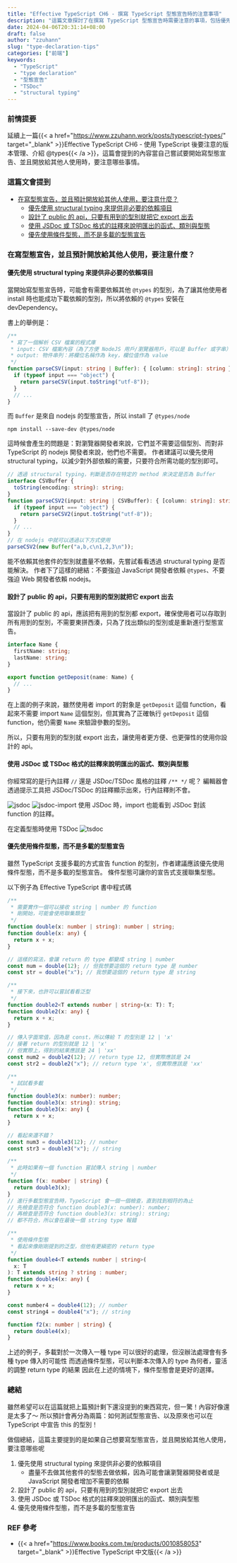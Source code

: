 ```yaml
---
title: "Effective TypeScript CH6 - 撰寫 TypeScript 型態宣告時的注意事項"
description: "這篇文章探討了在撰寫 TypeScript 型態宣告時需要注意的事項，包括優先使用 structural typing、將所有用到的型態都 export、使用 JSDoc 或 TSDoc 格式的註釋來說明函式、類別與型態，以及優先考慮使用條件型態而不是多載的型態宣告。透過這些技巧，可以提高程式碼的可讀性和易用性。"
date: 2024-04-06T20:31:14+08:00
draft: false
author: "zzuhann"
slug: "type-declaration-tips"
categories: ["前端"]
keywords:
  - "TypeScript"
  - "type declaration"
  - "型態宣告"
  - "TSDoc"
  - "structural typing"
---
```


### 前情提要

延續上一篇{{< a href="https://www.zzuhann.work/posts/typescript-types/" target="_blank" >}}Effective TypeScript CH6 - 使用 TypeScript 後要注意的版本管理、介紹 @types{{< /a >}}，這篇會提到的內容當自己嘗試要開始寫型態宣告、並且開放給其他人使用時，要注意哪些事情。

### 這篇文會提到

- [在寫型態宣告，並且預計開放給其他人使用，要注意什麼？](#在寫型態宣告並且預計開放給其他人使用要注意什麼)
  - [優先使用 structural typing 來提供非必要的依賴項目](#優先使用-structural-typing-來提供非必要的依賴項目)
  - [設計了 public 的 api，只要有用到的型別就把它 export 出去](#設計了-public-的-api只要有用到的型別就把它-export-出去)
  - [使用 JSDoc 或 TSDoc 格式的註釋來說明匯出的函式、類別與型態](#使用-jsdoc-或-tsdoc-格式的註釋來說明匯出的函式類別與型態)
  - [優先使用條件型態，而不是多載的型態宣告](#優先使用條件型態而不是多載的型態宣告)

### 在寫型態宣告，並且預計開放給其他人使用，要注意什麼？

#### 優先使用 structural typing 來提供非必要的依賴項目

當開始寫型態宣告時，可能會有需要依賴其他 `@types` 的型別，為了讓其他使用者 install 時也能成功下載依賴的型別，所以將依賴的 `@types` 安裝在 devDependency。

書上的舉例是：

```ts
/**
 * 寫了一個解析 CSV 檔案的程式庫
 * input: CSV 檔案內容（為了方便 NodeJS 用戶/瀏覽器用戶，可以是 Buffer 或字串）
 * output: 物件串列：將欄位名稱作為 key，欄位值作為 value
 */
function parseCSV(input: string | Buffer): { [column: string]: string }[] {
  if (typeof input === "object") {
    return parseCSV(input.toString("utf-8"));
  }
  // ...
}
```

而 `Buffer` 是來自 nodejs 的型態宣告，所以 install 了 `@types/node`

```
npm install --save-dev @types/node
```

這時候會產生的問題是：對瀏覽器開發者來說，它們並不需要這個型別、而對非 TypeScript 的 nodejs 開發者來說，他們也不需要。
作者建議可以優先使用 structural typing，以減少對外部依賴的需要，只要符合所需功能的型別即可。

```ts
// 透過 structural typing，判斷是否存在特定的 method 來決定是否為 Buffer
interface CSVBuffer {
  toString(encoding: string): string;
}
function parseCSV2(input: string | CSVBuffer): { [column: string]: string }[] {
  if (typeof input === "object") {
    return parseCSV2(input.toString("utf-8"));
  }
  // ...
}
// 在 nodejs 中就可以透過以下方式使用
parseCSV2(new Buffer("a,b,c\n1,2,3\n"));
```

能不依賴其他套件的型別就盡量不依賴，先嘗試看看透過 structural typing 是否能解決。
作者下了這樣的總結：不要強迫 JavaScript 開發者依賴 `@types`、不要強迫 Web 開發者依賴 nodejs。

#### 設計了 public 的 api，只要有用到的型別就把它 export 出去

當設計了 public 的 api，應該把有用到的型別都 export，確保使用者可以存取到所有用到的型別，不需要東拼西湊，只為了找出類似的型別或是重新進行型態宣告。

```ts
interface Name {
  firstName: string;
  lastName: string;
}

export function getDeposit(name: Name) {
  // ...
}
```

在上面的例子來說，雖然使用者 import 的對象是 `getDeposit` 這個 function，看起來不需要 import `Name` 這個型別，但其實為了正確執行 `getDeposit` 這個 function，他仍需要 `Name` 來驗證參數的型別。

所以，只要有用到的型別就 export 出去，讓使用者更方便、也更彈性的使用你設計的 api。

#### 使用 JSDoc 或 TSDoc 格式的註釋來說明匯出的函式、類別與型態

你經常寫的是行內註釋 `//` 還是 JSDoc/TSDoc 風格的註釋 `/** */` 呢？
編輯器會透過提示工具把 JSDoc/TSDoc 的註釋顯示出來，行內註釋則不會。

![jsdoc](/gif/jsdoc.gif)
![jsdoc-import](/gif/jsdoc-import.gif)
使用 JSDoc 時，import 也能看到 JSDoc 對該 function 的註釋。

在定義型態時使用 TSDoc
![tsdoc](/gif/new-tsdoc.gif)

#### 優先使用條件型態，而不是多載的型態宣告

雖然 TypeScript 支援多載的方式宣告 function 的型別，作者建議應該優先使用條件型態，而不是多載的型態宣告。
條件型態可讓你的宣告式支援聯集型態。

以下例子為 Effective TypeScript 書中程式碼

```ts
/**
 * 需要實作一個可以接收 string | number 的 function
 * 剛開始，可能會使用聯集類型
 */
function double(x: number | string): number | string;
function double(x: any) {
  return x + x;
}

// 這樣的寫法，會讓 return 的 type 都變成 string | number
const num = double(12); // 但我想要這個的 return type 是 number
const str = double("x"); // 我想要這個的 return type 是 string

/**
 * 接下來，也許可以嘗試看看泛型
 */
function double2<T extends number | string>(x: T): T;
function double2(x: any) {
  return x + x;
}

// 傳入字面常值，因為是 const，所以傳給 T 的型別是 12 | 'x'
// 接著 return 的型別就是 12 | 'x'
// 但實際上，得到的結果應該是 24 | 'xx'
const num2 = double2(12); // return type 12, 但實際應該是 24
const str2 = double2("x"); // return type 'x', 但實際應該是 'xx'

/**
 * 試試看多載
 */
function double3(x: number): number;
function double3(x: string): string;
function double3(x: any) {
  return x + x;
}

// 看起來還不錯？
const num3 = double3(12); // number
const str3 = double3("x"); // string

/**
 * 此時如果有一個 function 嘗試傳入 string | number
 */
function f(x: number | string) {
  return double3(x);
}
// 進行多載型態宣告時，TypeScript 會一個一個檢查，直到找到相符的為止
// 先檢查是否符合 function double3(x: number): number;
// 再檢查是否符合 function double3(x: string): string;
// 都不符合，所以會在最後一個 string type 報錯

/**
 * 使用條件型態
 * 看起來像剛剛提到的泛型，但他有更縝密的 return type
 */
function double4<T extends number | string>(
  x: T
): T extends string ? string : number;
function double4(x: any) {
  return x + x;
}

const number4 = double4(12); // number
const string4 = double4("x"); // string

function f2(x: number | string) {
  return double4(x);
}
```

上述的例子，多載對於一次傳入一種 type 可以很好的處理，但沒辦法處理會有多種 type 傳入的可能性
而透過條件型態，可以判斷本次傳入的 type 為何者，靈活的調整 return type 的結果
因此在上述的情境下，條件型態會是更好的選擇。

### 總結

雖然希望可以在這篇就把上篇預計剩下還沒提到的東西寫完，但一驚！內容好像還是太多了～ 所以預計會再分為兩篇：如何測試型態宣告、以及原來也可以在 TypeScript 中宣告 this 的型別！

做個總結，這篇主要提到的是如果自己想要寫型態宣告，並且開放給其他人使用，要注意哪些呢

1. 優先使用 structural typing 來提供非必要的依賴項目
   - 盡量不去做其他套件的型態去做依賴，因為可能會讓瀏覽器開發者或是 JavaScript 開發者增加不需要的依賴
2. 設計了 public 的 api，只要有用到的型別就把它 export 出去
3. 使用 JSDoc 或 TSDoc 格式的註釋來說明匯出的函式、類別與型態
4. 優先使用條件型態，而不是多載的型態宣告

### REF 參考

- {{< a href="https://www.books.com.tw/products/0010858053" target="_blank" >}}Effective TypeScript 中文版{{< /a >}}
